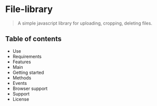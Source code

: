 # File-library
> A simple javascript library for uploading, cropping, deleting files.
## Table of contents
* Use
* Requirements
* Features
* Main
* Getting started
* Methods
* Events
* Browser support
* Support
* License

